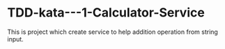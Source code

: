 # TDD-kata---1-Calculator-Service
This is project which create service to help addition operation from string input.
